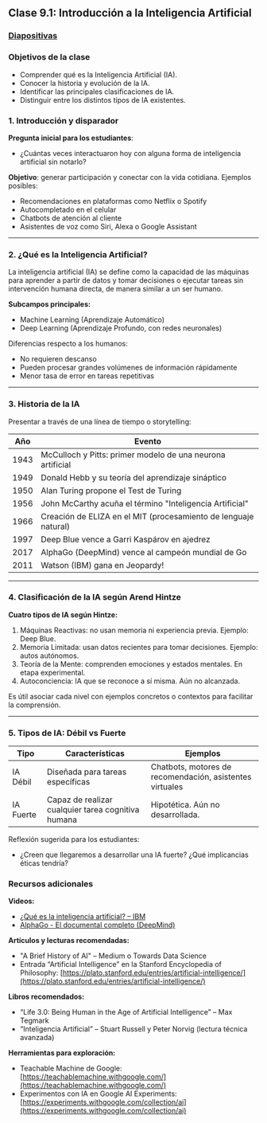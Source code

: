 ## Clase 9.1: Introducción a la Inteligencia Artificial

### [Diapositivas](https://docs.google.com/presentation/d/1zmIN5N8NCY3Z9f_dm-tkEm3vj387oHs4Jwb2mtpCce8/edit#slide=id.p1)

### Objetivos de la clase

* Comprender qué es la Inteligencia Artificial (IA).
* Conocer la historia y evolución de la IA.
* Identificar las principales clasificaciones de IA.
* Distinguir entre los distintos tipos de IA existentes.

### 1. Introducción y disparador

**Pregunta inicial para los estudiantes**:

* ¿Cuántas veces interactuaron hoy con alguna forma de inteligencia artificial sin notarlo?

**Objetivo**: generar participación y conectar con la vida cotidiana.
Ejemplos posibles:

* Recomendaciones en plataformas como Netflix o Spotify
* Autocompletado en el celular
* Chatbots de atención al cliente
* Asistentes de voz como Siri, Alexa o Google Assistant

---

### 2. ¿Qué es la Inteligencia Artificial?

La inteligencia artificial (IA) se define como la capacidad de las máquinas para aprender a partir de datos y tomar decisiones o ejecutar tareas sin intervención humana directa, de manera similar a un ser humano.

**Subcampos principales:**

* Machine Learning (Aprendizaje Automático)
* Deep Learning (Aprendizaje Profundo, con redes neuronales)

Diferencias respecto a los humanos:

* No requieren descanso
* Pueden procesar grandes volúmenes de información rápidamente
* Menor tasa de error en tareas repetitivas

---

### 3. Historia de la IA

Presentar a través de una línea de tiempo o storytelling:

| Año  | Evento                                                          |
| ---- | --------------------------------------------------------------- |
| 1943 | McCulloch y Pitts: primer modelo de una neurona artificial      |
| 1949 | Donald Hebb y su teoría del aprendizaje sináptico               |
| 1950 | Alan Turing propone el Test de Turing                           |
| 1956 | John McCarthy acuña el término "Inteligencia Artificial"        |
| 1966 | Creación de ELIZA en el MIT (procesamiento de lenguaje natural) |
| 1997 | Deep Blue vence a Garri Kaspárov en ajedrez                     |
| 2017 | AlphaGo (DeepMind) vence al campeón mundial de Go               |
| 2011 | Watson (IBM) gana en Jeopardy!                                  |

---

### 4. Clasificación de la IA según Arend Hintze
**Cuatro tipos de IA según Hintze:**

1. Máquinas Reactivas: no usan memoria ni experiencia previa. Ejemplo: Deep Blue.
2. Memoria Limitada: usan datos recientes para tomar decisiones. Ejemplo: autos autónomos.
3. Teoría de la Mente: comprenden emociones y estados mentales. En etapa experimental.
4. Autoconciencia: IA que se reconoce a sí misma. Aún no alcanzada.

Es útil asociar cada nivel con ejemplos concretos o contextos para facilitar la comprensión.

---

### 5. Tipos de IA: Débil vs Fuerte

| Tipo      | Características                                    | Ejemplos                                                 |
| --------- | -------------------------------------------------- | -------------------------------------------------------- |
| IA Débil  | Diseñada para tareas específicas                   | Chatbots, motores de recomendación, asistentes virtuales |
| IA Fuerte | Capaz de realizar cualquier tarea cognitiva humana | Hipotética. Aún no desarrollada.                         |

Reflexión sugerida para los estudiantes:

* ¿Creen que llegaremos a desarrollar una IA fuerte? ¿Qué implicancias éticas tendría?


### Recursos adicionales

**Videos:**

* [¿Qué es la inteligencia artificial? – IBM](https://www.youtube.com/watch?v=2ePf9rue1Ao)
* [AlphaGo - El documental completo (DeepMind)](https://www.youtube.com/watch?v=WXuK6gekU1Y)

**Artículos y lecturas recomendadas:**

* "A Brief History of AI" – Medium o Towards Data Science
* Entrada “Artificial Intelligence” en la Stanford Encyclopedia of Philosophy: [https://plato.stanford.edu/entries/artificial-intelligence/](https://plato.stanford.edu/entries/artificial-intelligence/)

**Libros recomendados:**

* “Life 3.0: Being Human in the Age of Artificial Intelligence” – Max Tegmark
* “Inteligencia Artificial” – Stuart Russell y Peter Norvig (lectura técnica avanzada)

**Herramientas para exploración:**

* Teachable Machine de Google: [https://teachablemachine.withgoogle.com/](https://teachablemachine.withgoogle.com/)
* Experimentos con IA en Google AI Experiments: [https://experiments.withgoogle.com/collection/ai](https://experiments.withgoogle.com/collection/ai)
